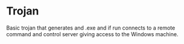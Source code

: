 # Trojan 

Basic trojan that generates and .exe and if run connects to a remote command and control server giving access to the Windows machine.